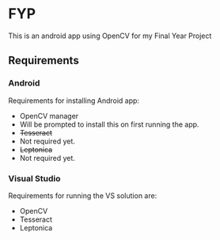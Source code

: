 # FYP

This is an android app using OpenCV for my Final Year Project

## Requirements

### Android


Requirements for installing Android app:
* OpenCV manager
 * Will be prompted to install this on first running the app.
* ~~Tesseract~~
 * Not required yet.
* ~~Leptonica~~
 * Not required yet.

### Visual Studio

Requirements for running the VS solution are:
* OpenCV
* Tesseract
* Leptonica
